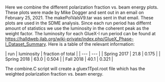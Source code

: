 Here we combine the different polarization fraction vs. beam energy plots.
These plots were made by Mike Dogger and sent out in an email on February 25, 2021.
The makePolValsV9.tar was sent in that email.
These plots are used in the SDME analysis.
Since each run period has differnt amount of statistics we use the luminosity in the coherent peak as the weight factor.
The luminosity for each GlueX-I run period can be found at https://halldweb.jlab.org/wiki-private/index.php/GlueX_Phase-I_Dataset_Summary.
Here is a table of the relevant information:

| run | luminosity | fraction of total |
| --- | --- |
| Spring 2017 | 21.8 | 0.175 |
| Spring 2018 | 63.0 | 0.504 |
| Fall 2018 | 40.1 | 0.321 |

The combine.C script will create a gluex1Tpol.root file which has the weighted polarization fraction vs. beam energy.

